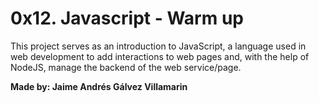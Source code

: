 # 0x12. Javascript - Warm up

This project serves as an introduction to JavaScript, a language used in web development to add interactions to web pages and, with the help of NodeJS, manage the backend of the web service/page.

**Made by: Jaime Andrés Gálvez Villamarin**
